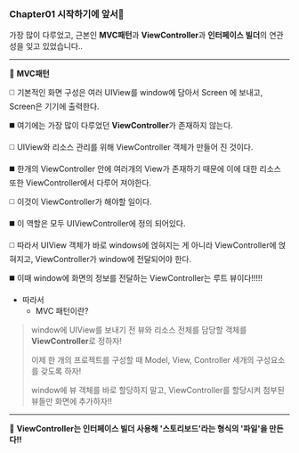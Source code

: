 ### Chapter01 시작하기에 앞서👋
가장 많이 다루었고, 근본인 **MVC패턴**과 **ViewController**과 **인터페이스 빌더**의 연관성을 잊고 있었습니다..

---

🔭  **MVC패턴**

:white_medium_square: 기본적인 화면 구성은 여러 UIView를 window에 담아서 Screen 에 보내고, Screen은 기기에 출력한다.

:black_medium_square: 여기에는 가장 많이 다루었던 **ViewController**가 존재하지 않는다.

:white_medium_square: UIView와 리소스 관리를 위해 ViewController 객체가 만들어 진 것이다. 

:black_medium_square: 한개의 ViewController 안에 여러개의 View가 존재하기 때문에 이에 대한 리소스 또한 ViewController에서 다루어 져야한다. 

:white_medium_square: 이것이 ViewController가 해야할 일이다.

:black_medium_square: 이 역할은 모두 UIViewController에 정의 되어있다.

:white_medium_square: 따라서 UIView 객체가 바로 windows에 얹혀지는 게 아니라 ViewController에 얹혀지고, ViewController가 window에 전달되어야 한다.

:black_medium_square: 이때 window에 화면의 정보를 전달하는 ViewController는 루트 뷰이다!!!!!

- 따라서
	- MVC 패턴이란?  
> window에 UIView를 보내기 전 뷰와 리소스 전체를 담당할 객체를 **ViewController**로 정하자!
> 
> 이제 한 개의 프로젝트를 구성할 때 Model, View, Controller 세개의 구성요소를 갖도록 하자!
> 
> window에 뷰 객체를 바로 할당하지 말고, ViewController를 할당시켜 첨부된 뷰들만 화면에 추가하자!!

---

🔭  **ViewController는 인터페이스 빌더 사용해 '스토리보드'라는 형식의 '파일'을 만든다!!**
